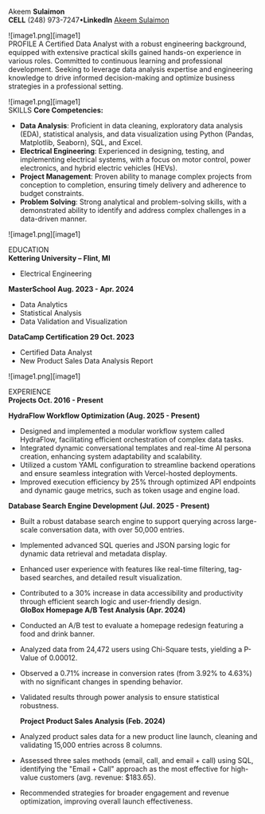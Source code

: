 Akeem **Sulaimon**    
**CELL** (248) 973-7247•**LinkedIn** [Akeem Sulaimon](https://www.linkedin.com/in/akeemsulaimon)

![image1.png][image1]  
PROFILE	A Certified Data Analyst with a robust engineering background, equipped with extensive practical skills gained hands-on experience in various roles. Committed to continuous learning and professional development. Seeking to leverage data analysis expertise and engineering knowledge to drive informed decision-making and optimize business strategies in a professional setting.

![image1.png][image1]  
SKILLS   **Core Competencies:**

* **Data Analysis**: Proficient in data cleaning, exploratory data analysis (EDA), statistical analysis, and data visualization using Python (Pandas, Matplotlib, Seaborn), SQL, and Excel.  
* **Electrical Engineering**: Experienced in designing, testing, and implementing electrical systems, with a focus on motor control, power electronics, and hybrid electric vehicles (HEVs).  
* **Project Management**: Proven ability to manage complex projects from conception to completion, ensuring timely delivery and adherence to budget constraints.  
* **Problem Solving**: Strong analytical and problem-solving skills, with a demonstrated ability to identify and address complex challenges in a data-driven manner.

![image1.png][image1]

EDUCATION   
**Kettering University – Flint, MI** 

* Electrical Engineering  

**MasterSchool**						**Aug. 2023 \- Apr. 2024**

* Data Analytics  
* Statistical Analysis  
* Data Validation and Visualization

**DataCamp Certification 				29 Oct. 2023**

* Certified Data Analyst  
* New Product Sales Data Analysis Report 

![image1.png][image1]

EXPERIENCE	
**Projects						Oct. 2016 \- Present**

**HydraFlow Workflow Optimization (Aug. 2025 \- Present)**

* Designed and implemented a modular workflow system called HydraFlow, facilitating efficient orchestration of complex data tasks.  
* Integrated dynamic conversational templates and real-time AI persona creation, enhancing system adaptability and scalability.  
* Utilized a custom YAML configuration to streamline backend operations and ensure seamless integration with Vercel-hosted deployments.  
* Improved execution efficiency by 25% through optimized API endpoints and dynamic gauge metrics, such as token usage and engine load.

**Database Search Engine Development (Jul. 2025 \- Present)**

* Built a robust database search engine to support querying across large-scale conversation data, with over 50,000 entries.  
* Implemented advanced SQL queries and JSON parsing logic for dynamic data retrieval and metadata display.  
* Enhanced user experience with features like real-time filtering, tag-based searches, and detailed result visualization.  
* Contributed to a 30% increase in data accessibility and productivity through efficient search logic and user-friendly design.  
  **GloBox Homepage A/B Test Analysis (Apr. 2024\)**  
* Conducted an A/B test to evaluate a homepage redesign featuring a food and drink banner.  
* Analyzed data from 24,472 users using Chi-Square tests, yielding a P-Value of 0.00012.  
* Observed a 0.71% increase in conversion rates (from 3.92% to 4.63%) with no significant changes in spending behavior.  
* Validated results through power analysis to ensure statistical robustness.

  **Project Product Sales Analysis (Feb. 2024\)**

* Analyzed product sales data for a new product line launch, cleaning and validating 15,000 entries across 8 columns.  
* Assessed three sales methods (email, call, and email \+ call) using SQL, identifying the "Email \+ Call" approach as the most effective for high-value customers (avg. revenue: $183.65).  
* Recommended strategies for broader engagement and revenue optimization, improving overall launch effectiveness.
